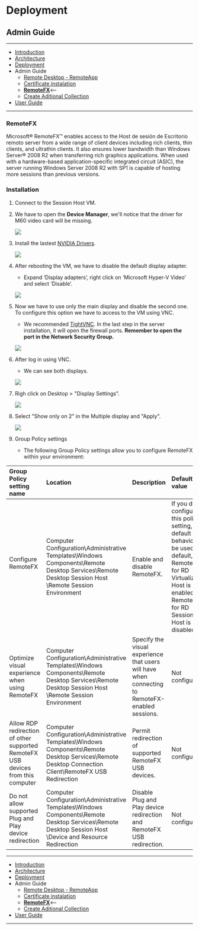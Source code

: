 # Deployment
## Admin Guide

---
* [Introduction](./README.md)
* [Architecture](./ArchitectureDiagram.md)
* [Deployment](./Deployment-basic.md)
* Admin Guide
    * [Remote Desktop - RemoteApp](./RemoteDesktopRemoteApp.md)
    * [Certificate instalation](./UserAccessWebCert.md)
    * **[RemoteFX](./RemoteFX.md)**<--
    * [Create Aditional Collection](./CreateSessionCollection.md)
* [User Guide](./UserGuide.md) 
---

### RemoteFX

Microsoft® RemoteFX™ enables access to the Host de sesión de Escritorio remoto server from a wide range of client devices including rich clients, thin clients, and ultrathin clients. It also ensures lower bandwidth than Windows Server® 2008 R2 when transferring rich graphics applications. When used with a hardware-based application-specific integrated circuit (ASIC), the server running Windows Server 2008 R2 with SP1 is capable of hosting more sessions than previous versions.

### Installation

1. Connect to the Session Host VM.

2. We have to open the **Device Manager**, we'll notice that the driver for M60 video card will be missing.

   ![](./images/remote1.png)

3. Install the lastest [NVIDIA Drivers](http://www.nvidia.com/download/index.aspx).
         
    ![](./images/remote2.png)

4. After rebooting the VM, we have to disable the default display adapter.
    * Expand ‘Display adapters’, right click on ‘Microsoft Hyper-V Video’ and select ‘Disable’. 
    
    ![](./images/remote3.png)

5. Now we have to use only the main display and disable the second one. To configure this option we have to access to the VM using VNC.
    * We recommended [TightVNC](http://www.tightvnc.com/download.php). In the last step in the server installation, it will open the firewall ports. **Remember to open the port in the Network Security Group.**

    ![](./images/remote4.png)

6. After log in using VNC. 
    * We can see both displays.
     
     ![](./images/remote5.png)
    
7. Righ click on Desktop > "Display Settings".

     ![](./images/remote6.png)
8. Select "Show only on 2" in the Multiple display and "Apply".

    ![](./images/remote7.png)
    
    
9. Group Policy settings
   * The following Group Policy settings allow you to configure RemoteFX within your environment:   

| Group Policy setting name | Location | Description | Default value |
| :---  | :---  | :--- | :---  |
| Configure RemoteFX        | Computer Configuration\Administrative Templates\Windows Components\Remote Desktop Services\Remote Desktop Session Host \Remote Session Environment | Enable and disable RemoteFX. | If you do not configure this policy setting, the default behavior will be used. By default, RemoteFX for RD Virtualization Host is enabled and RemoteFX for RD Session Host is disabled. |
| Optimize visual experience when using RemoteFX | Computer Configuration\Administrative Templates\Windows Components\Remote Desktop Services\Remote Desktop Session Host \Remote Session Environment | Specify the visual experience that users will have when connecting to RemoteFX-enabled sessions. | Not configured |
|Allow RDP redirection of other supported RemoteFX USB devices from this computer | Computer Configuration\Administrative Templates\Windows Components\Remote Desktop Services\Remote Desktop Connection Client\RemoteFX USB Redirection | Permit redirection of supported RemoteFX USB devices. | Not configured |
| Do not allow supported Plug and Play device redirection | Computer Configuration\Administrative Templates\Windows Components\Remote Desktop Services\Remote Desktop Session Host \Device and Resource Redirection | Disable Plug and Play device redirection and RemoteFX USB redirection. | Not configured |


---
* [Introduction](./README.md)
* [Architecture](./ArchitectureDiagram.md)
* [Deployment](./Deployment-basic.md)
* Admin Guide
    * [Remote Desktop - RemoteApp](./RemoteDesktopRemoteApp.md)
    * [Certificate instalation](./UserAccessWebCert.md)
    * **[RemoteFX](./RemoteFX.md)**<--
    * [Create Aditional Collection](./CreateSessionCollection.md)
* [User Guide](./UserGuide.md)
---
